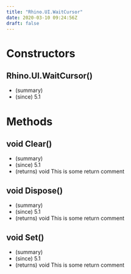 ```yaml
---
title: "Rhino.UI.WaitCursor"
date: 2020-03-10 09:24:56Z
draft: false
---
```


# Constructors
## Rhino.UI.WaitCursor()
- (summary) 
- (since) 5.1
# Methods
## void Clear()
- (summary) 
- (since) 5.1
- (returns) void This is some return comment
## void Dispose()
- (summary) 
- (since) 5.1
- (returns) void This is some return comment
## void Set()
- (summary) 
- (since) 5.1
- (returns) void This is some return comment
